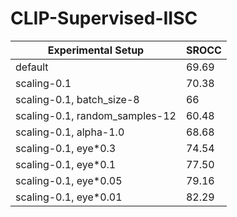 # CLIP-Supervised-IISC

|             Experimental Setup                | SROCC |
| --------------------------------------------- | ----- |
| default                                       | 69.69 |
| scaling-0.1                                   | 70.38 |
| scaling-0.1, batch_size-8                     | 66    |
| scaling-0.1, random_samples-12                | 60.48 |
| scaling-0.1, alpha-1.0                        | 68.68 |
| scaling-0.1, eye*0.3                          | 74.54 |  
| scaling-0.1, eye*0.1                          | 77.50 |
| scaling-0.1, eye*0.05                         | 79.16 |
| scaling-0.1, eye*0.01                         | 82.29 |
